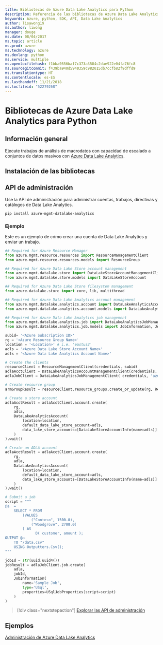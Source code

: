 ```yaml
---
title: Bibliotecas de Azure Data Lake Analytics para Python
description: Referencia de las bibliotecas de Azure Data Lake Analytics para Python
keywords: Azure, python, SDK, API, Data Lake Analytics
author: lisawong19
ms.author: liwong
manager: douge
ms.date: 08/04/2017
ms.topic: article
ms.prod: azure
ms.technology: azure
ms.devlang: python
ms.service: multiple
ms.openlocfilehash: f1bba0556baf7c373a3584c2dae922e04fa76fc8
ms.sourcegitcommit: f439ba940d5940359c982015db7ccfb82f9dffd9
ms.translationtype: HT
ms.contentlocale: es-ES
ms.lasthandoff: 11/21/2018
ms.locfileid: "52279268"
---
```

# <a name="azure-data-lake-analytics-libraries-for-python"></a>Bibliotecas de Azure Data Lake Analytics para Python

## <a name="overview"></a>Información general
Ejecute trabajos de análisis de macrodatos con capacidad de escalado a conjuntos de datos masivos con [Azure Data Lake Analytics](/azure/data-lake-analytics/data-lake-analytics-overview).

## <a name="install-the-libraries"></a>Instalación de las bibliotecas

## <a name="management-api"></a>API de administración
Use la API de administración para administrar cuentas, trabajos, directivas y catálogos de Data Lake Analytics.

```bash
pip install azure-mgmt-datalake-analytics
```

### <a name="example"></a>Ejemplo
Este es un ejemplo de cómo crear una cuenta de Data Lake Analytics y enviar un trabajo. 

```python
## Required for Azure Resource Manager
from azure.mgmt.resource.resources import ResourceManagementClient
from azure.mgmt.resource.resources.models import ResourceGroup

## Required for Azure Data Lake Store account management
from azure.mgmt.datalake.store import DataLakeStoreAccountManagementClient
from azure.mgmt.datalake.store.models import DataLakeStoreAccount

## Required for Azure Data Lake Store filesystem management
from azure.datalake.store import core, lib, multithread

## Required for Azure Data Lake Analytics account management
from azure.mgmt.datalake.analytics.account import DataLakeAnalyticsAccountManagementClient
from azure.mgmt.datalake.analytics.account.models import DataLakeAnalyticsAccount, DataLakeStoreAccountInfo

## Required for Azure Data Lake Analytics job management
from azure.mgmt.datalake.analytics.job import DataLakeAnalyticsJobManagementClient
from azure.mgmt.datalake.analytics.job.models import JobInformation, JobState, USqlJobProperties

subid= '<Azure Subscription ID>'
rg = '<Azure Resource Group Name>'
location = '<Location>' # i.e. 'eastus2'
adls = '<Azure Data Lake Store Account Name>'
adls = '<Azure Data Lake Analytics Account Name>'

# Create the clients
resourceClient = ResourceManagementClient(credentials, subid)
adlaAcctClient = DataLakeAnalyticsAccountManagementClient(credentials, subid)
adlaJobClient = DataLakeAnalyticsJobManagementClient( credentials, 'azuredatalakeanalytics.net')

# Create resource group
armGroupResult = resourceClient.resource_groups.create_or_update(rg, ResourceGroup(location=location))

# Create a store account
adlaAcctResult = adlaAcctClient.account.create(
    rg,
    adla,
    DataLakeAnalyticsAccount(
        location=location,
        default_data_lake_store_account=adls,
        data_lake_store_accounts=[DataLakeStoreAccountInfo(name=adls)]
    )
).wait()

# Create an ADLA account
adlaAcctResult = adlaAcctClient.account.create(
    rg,
    adla,
    DataLakeAnalyticsAccount(
        location=location,
        default_data_lake_store_account=adls,
        data_lake_store_accounts=[DataLakeStoreAccountInfo(name=adls)]
    )
).wait()

# Submit a job
script = """
@a  = 
    SELECT * FROM 
        (VALUES
            ("Contoso", 1500.0),
            ("Woodgrove", 2700.0)
        ) AS 
              D( customer, amount );
OUTPUT @a
    TO "/data.csv"
    USING Outputters.Csv();
"""

jobId = str(uuid.uuid4())
jobResult = adlaJobClient.job.create(
    adla,
    jobId,
    JobInformation(
        name='Sample Job',
        type='USql',
        properties=USqlJobProperties(script=script)
    )
)
```

> [!div class="nextstepaction"]
> [Explorar las API de administración](/python/api/overview/azure/datalakeanalytics/management)

## <a name="samples"></a>Ejemplos
[Administración de Azure Data Lake Analytics](https://docs.microsoft.com/azure/data-lake-analytics/data-lake-analytics-manage-use-python-sdk)